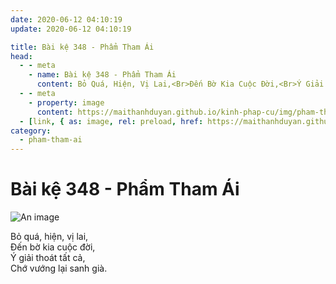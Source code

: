 ```yaml
---
date: 2020-06-12 04:10:19
update: 2020-06-12 04:10:19

title: Bài kệ 348 - Phẩm Tham Ái
head:
  - - meta
    - name: Bài kệ 348 - Phẩm Tham Ái
      content: Bỏ Quá, Hiện, Vị Lai,<Br>Ðến Bờ Kia Cuộc Đời,<Br>Ý Giải Thoát Tất Cả,<Br>Chớ Vướng Lại Sanh Già.<Br>
  - - meta
    - property: image
      content: https://maithanhduyan.github.io/kinh-phap-cu/img/pham-tham-ai/pham-tham-ai-348.jpg
  - [link, { as: image, rel: preload, href: https://maithanhduyan.github.io/kinh-phap-cu/img/pham-tham-ai/pham-tham-ai-348.jpg }]
category:
  - pham-tham-ai
---
```


# Bài kệ 348 - Phẩm Tham Ái

![An image](/img/pham-tham-ai/pham-tham-ai-348.jpg)

Bỏ quá, hiện, vị lai,<br>Ðến bờ kia cuộc đời,<br>Ý giải thoát tất cả,<br>Chớ vướng lại sanh già.<br>
